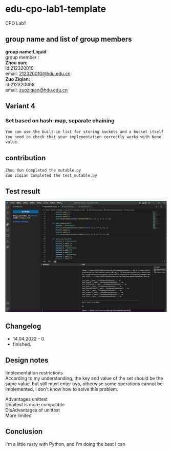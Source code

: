 # edu-cpo-lab1-template  
CPO Lab1  
## group name and list of group members  
   **group name:Liquid**  
    group member :  
   **Zhou xun:**  
       id:212320010  
       email: 212320010@hdu.edu.cn  
   **Zuo Ziqian:**    
       id:212320008  
       email: zuoziqian@hdu.edu.cn  
## Variant 4  
  ### Set based on hash-map, separate chaining  
    You can use the built-in list for storing buckets and a bucket itself   
    You need to check that your implementation correctly works with None value.  
## contribution  
    Zhou Xun Completed the mutable.py
    Zuo ziqian Completed the test_mutable.py  

## Test result  
![Image](https://github.com/Zetazzq/edu-cpo-lab1-template/blob/main/MyHashSet_test.png)  

## Changelog  
  - 14.04.2022 - 0  
  - finished.  

## Design notes  
  Implementation restrictions  
  According to my understanding, the key and value of the set should be the same value, but still must enter two, otherwise some operations cannot be implemented, I don't know how to solve this problem.  

  Advantages unittest  
  Unnitest is more compatible  
  DisAdvantages of unittest  
  More limited  

## Conclusion  
  I'm a little rusty with Python, and I'm doing the best I can
